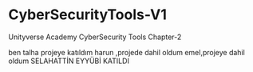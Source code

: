 # CyberSecurityTools-V1
Unityverse Academy CyberSecurity Tools Chapter-2

ben talha projeye katıldım
harun ,projede dahil oldum
emel,projeye dahil oldum
SELAHATTİN EYYÜBİ KATILDI